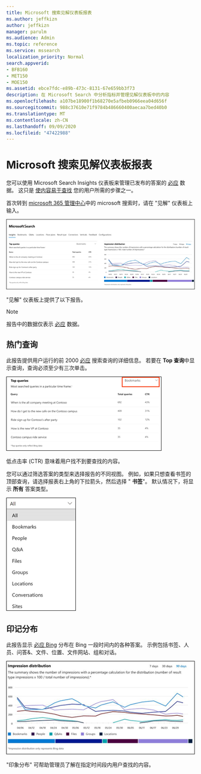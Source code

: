 ```yaml
---
title: Microsoft 搜索见解仪表板报表
ms.author: jeffkizn
author: jeffkizn
manager: parulm
ms.audience: Admin
ms.topic: reference
ms.service: mssearch
localization_priority: Normal
search.appverid:
- BFB160
- MET150
- MOE150
ms.assetid: ebce7fdc-e89b-473c-8131-67e659bb3f73
description: 在 Microsoft Search 中分析指标并管理见解仪表板中的内容
ms.openlocfilehash: a107be18900f1b68270e5afbeb0966eea04d656f
ms.sourcegitcommit: 988c37610e71f9784b486660400aecaa7bed40b0
ms.translationtype: MT
ms.contentlocale: zh-CN
ms.lasthandoff: 09/09/2020
ms.locfileid: "47422988"
---
```

# <a name="microsoft-search-insights-dashboard-reports"></a>Microsoft 搜索见解仪表板报表

您可以使用 Microsoft Search Insights 仪表板来管理已发布的答案的 [必应](https://Bing.com) 数据。 这只是 [使内容易于查找](make-content-easy-to-find.md) 您的用户所需的步骤之一。

首次转到 [microsoft 365 管理中心](https://admin.microsoft.com)中的 microsoft 搜索时，请在 "见解" 仪表板上输入。

![Insights-dashboard.png](media/Insights-dashboard.png)

"见解" 仪表板上提供了以下报告。

> [!NOTE]
> 报告中的数据仅表示 [必应](https://Bing.com) 数据。

## <a name="top-queries"></a>热门查询

此报告提供用户运行的前 2000 [必应](https://Bing.com) 搜索查询的详细信息。 若要在 **Top 查询**中显示查询，查询必须至少有三次单击。

![包含表格标题的热门查询报告：查询、查询总数和点击率。](media/Insights-topqueries.png)

低点击率 (CTR) 意味着用户找不到要查找的内容。

您可以通过筛选答案的类型来选择报告的不同视图。 例如，如果只想查看书签的顶部查询，请选择报表右上角的下拉箭头，然后选择 " **书签**"。 默认情况下，将显示 **所有** 答案类型。

![按书签、人员、问答&、文件、组、位置、对话和网站筛选热门查询报告](media/Insights-topqueries-dropdown.png)

## <a name="impression-distribution"></a>印记分布

此报告显示 [必应 Bing](https://Bing.com) 分布在 Bing 一段时间内的各种答案。 示例包括书签、人员、问答&、文件、位置、文件网站、组和对话。

![选择为 "时间段" 的90天的印记报告。](media/Insights-impressions.png)

"印象分布" 可帮助管理员了解在指定时间段内用户查找的内容。
